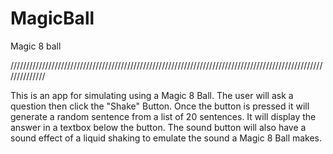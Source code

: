 # MagicBall
Magic 8 ball

//////////////////////////////////////////////////////////////////////////////////////////////////////////////
 
This is an app for simulating using a Magic 8 Ball.
The user will ask a question then click the "Shake" Button.
Once the button is pressed it will generate a random sentence from a list of 20 sentences.
It will display the answer in a textbox below the button.
The sound button will also have a sound effect of a liquid shaking to emulate the sound a Magic 8 Ball makes.
